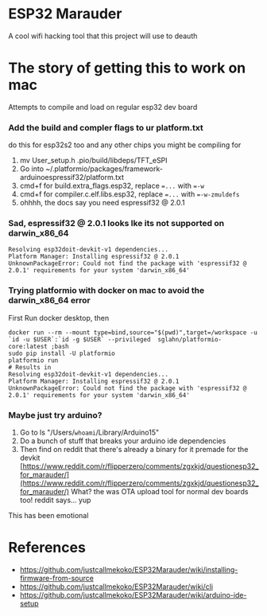# ESP32 Marauder
A cool wifi hacking tool that this project will use to deauth

# The story of getting this to work on mac
Attempts to compile and load on regular esp32 dev board
### Add the build and compler flags to ur platform.txt
do this for esp32s2 too and any other chips you might be compiling for
1. mv User_setup.h .pio/build/libdeps/TFT_eSPI
2. Go into ~/.platformio/packages/framework-arduinoespressif32/platform.txt
3. cmd+f for build.extra_flags.esp32, replace `=...` with `=-w`
4. cmd+f for compiler.c.elf.libs.esp32, replace `=...` with `=-w-zmuldefs`
5. ohhhh, the docs say you need espressif32 @ 2.0.1
### Sad, espressif32 @ 2.0.1 looks lke its not supported on darwin_x86_64
```
Resolving esp32doit-devkit-v1 dependencies...
Platform Manager: Installing espressif32 @ 2.0.1
UnknownPackageError: Could not find the package with 'espressif32 @ 2.0.1' requirements for your system 'darwin_x86_64'
```
### Trying platformio with docker on mac to avoid the darwin_x86_64 error
First Run docker desktop, then
```
docker run --rm --mount type=bind,source="$(pwd)",target=/workspace -u `id -u $USER`:`id -g $USER` --privileged  sglahn/platformio-core:latest ;bash
sudo pip install -U platformio
platformio run
# Results in
Resolving esp32doit-devkit-v1 dependencies...
Platform Manager: Installing espressif32 @ 2.0.1
UnknownPackageError: Could not find the package with 'espressif32 @ 2.0.1' requirements for your system 'darwin_x86_64'
```

### Maybe just try arduino?
1. Go to ls "/Users/`whoami`/Library/Arduino15"
2. Do a bunch of stuff that breaks your arduino ide dependencies
3. Then find on reddit that there's already a binary for it premade for the devkit [https://www.reddit.com/r/flipperzero/comments/zgxkjd/questionesp32_for_marauder/](https://www.reddit.com/r/flipperzero/comments/zgxkjd/questionesp32_for_marauder/) What? the was OTA upload tool for normal dev boards too! reddit says... yup

This has been emotional

# References 
- https://github.com/justcallmekoko/ESP32Marauder/wiki/installing-firmware-from-source
- https://github.com/justcallmekoko/ESP32Marauder/wiki/cli
- https://github.com/justcallmekoko/ESP32Marauder/wiki/arduino-ide-setup